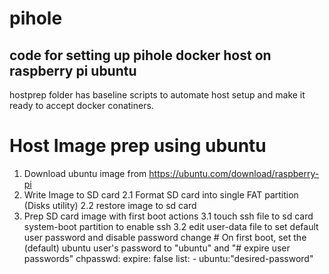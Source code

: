 # pihole
code for setting up pihole docker host on raspberry pi ubuntu
-
hostprep folder has baseline scripts to automate host setup and make it ready to
accept docker conatiners.

# Host Image prep using ubuntu
1. Download ubuntu image from https://ubuntu.com/download/raspberry-pi
2. Write Image to SD card
    2.1 Format SD card into single FAT partition (Disks utility)
    2.2 restore image to sd card
3. Prep SD card image with first boot actions
    3.1 touch ssh file to sd card system-boot partition to enable ssh
    3.2 edit user-data file to set default user password and disable password change
        # On first boot, set the (default) ubuntu user's password to "ubuntu" and
        "# expire user passwords"
        chpasswd:
          expire: false
          list:
          - ubuntu:"desired-password"
